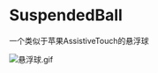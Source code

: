 # SuspendedBall
一个类似于苹果AssistiveTouch的悬浮球

![悬浮球.gif](https://github.com/melody1237/SuspendedBall/blob/master/%E5%9B%BE%E7%89%87/%E6%82%AC%E6%B5%AE%E7%90%83.gif)
